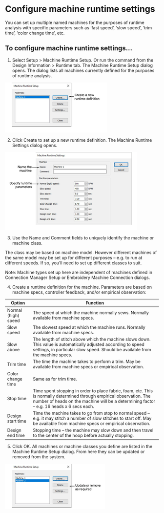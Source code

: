# Configure machine runtime settings

You can set up multiple named machines for the purposes of runtime analysis with specific parameters such as ‘fast speed’, ‘slow speed’, ‘trim time’, ‘color change time’, etc.

## To configure machine runtime settings...

1. Select Setup > Machine Runtime Setup. Or run the command from the Design Information > Runtime tab. The Machine Runtime Setup dialog opens. The dialog lists all machines currently defined for the purposes of runtime analysis.

![MachineRuntimeSetup.png](assets/MachineRuntimeSetup.png)

2. Click Create to set up a new runtime definition. The Machine Runtime Settings dialog opens.

![hardware00046.png](assets/hardware00046.png)

3. Use the Name and Comment fields to uniquely identify the machine or machine class.

The class may be based on machine model. However different machines of the same model may be set up for different purposes – e.g. to run at different speeds. If so, you’ll need to set up different classes to suit.

Note: Machine types set up here are independent of machines defined in Connection Manager Setup or Embroidery Machine Connection dialogs.

4. Create a runtime definition for the machine. Parameters are based on machine specs, controller feedback, and/or empirical observation:

| Option              | Function                                                                                                                                                                                                           |
| ------------------- | ------------------------------------------------------------------------------------------------------------------------------------------------------------------------------------------------------------------ |
| Normal (high) speed | The speed at which the machine normally sews. Normally available from machine specs.                                                                                                                               |
| Slow speed          | The slowest speed at which the machine runs. Normally available from machine specs.                                                                                                                                |
| Slow above          | The length of stitch above which the machine slows down. This value is automatically adjusted according to speed settings, in particular slow speed. Should be available from the machine specs.                   |
| Trim time           | The time the machine takes to perform a trim. May be available from machine specs or empirical observation.                                                                                                        |
| Color change time   | Same as for trim time.                                                                                                                                                                                             |
| Stop time           | Time spent stopping in order to place fabric, foam, etc. This is normally determined through empirical observation. The number of heads on the machine will be a determining factor – e.g. 16 heads x 6 secs each. |
| Design start time   | Time the machine takes to go from stop to normal speed – e.g. it may stitch a number of slow stitches to start off. May be available from machine specs or empirical observation.                                  |
| Design end time     | Stopping time – the machine may slow down and then travel to the center of the hoop before actually stopping.                                                                                                      |

5. Click OK. All machines or machine classes you define are listed in the Machine Runtime Setup dialog. From here they can be updated or removed from the system.

![MachineRuntimeSetupCreate.png](assets/MachineRuntimeSetupCreate.png)

